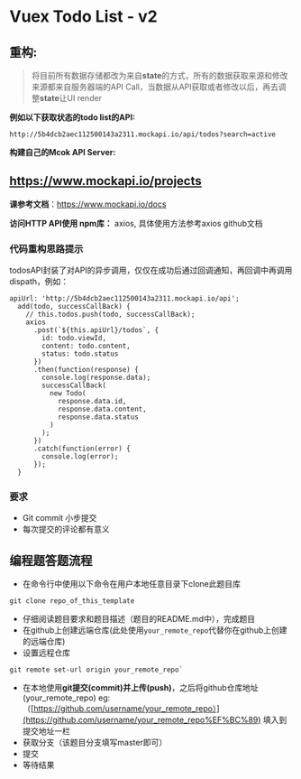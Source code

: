 # Vuex Todo List - v2
## 重构:
>将目前所有数据存储都改为来自**state**的方式，所有的数据获取来源和修改来源都来自服务器端的API Call，当数据从API获取或者修改以后，再去调整**state**让UI render

**例如以下获取状态的todo list的API:**

```
http://5b4dcb2aec112500143a2311.mockapi.io/api/todos?search=active
```
**构建自己的Mcok API Server:**

## https://www.mockapi.io/projects
**课参考文档**：https://www.mockapi.io/docs

**访问HTTP API使用 npm库：** axios, 具体使用方法参考axios github文档
### 代码重构思路提示

todosAPI封装了对API的异步调用，仅仅在成功后通过回调通知，再回调中再调用dispath，例如：
```  
apiUrl: 'http://5b4dcb2aec112500143a2311.mockapi.io/api';
  add(todo, successCallBack) {
    // this.todos.push(todo, successCallBack);
    axios
      .post(`${this.apiUrl}/todos`, {
        id: todo.viewId,
        content: todo.content,
        status: todo.status
      })
      .then(function(response) {
        console.log(response.data);
        successCallBack(
          new Todo(
            response.data.id,
            response.data.content,
            response.data.status
          )
        );
      })
      .catch(function(error) {
        console.log(error);
      });
  }
```
### 要求
* Git commit 小步提交
* 每次提交的评论都有意义



## 编程题答题流程

- 在命令行中使用以下命令在用户本地任意目录下clone此题目库

```
git clone repo_of_this_template
```

- 仔细阅读题目要求和题目描述（题目的README.md中），完成题目
- 在github上创建远端仓库(此处使用`your_remote_repo`代替你在github上创建的远端仓库)
- 设置远程仓库

```
git remote set-url origin your_remote_repo`
```

- 在本地使用**git提交(commit)**并**上传(push)**，之后将github仓库地址(your_remote_repo) eg:（[https://github.com/username/your_remote_repo）](https://github.com/username/your_remote_repo%EF%BC%89) 填入到提交地址一栏
- 获取分支（该题目分支填写master即可）
- 提交
- 等待结果